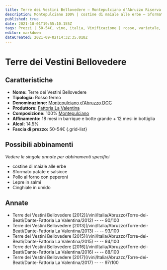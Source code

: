 ```yaml
---
title: Terre dei Vestini Bellovedere – Montepulciano d'Abruzzo Riserva DOC – Fattoria La Valentina – Abruzzo (IT) – 50-54€ – 3★-5★
description: Montepulciano 100% | costine di maiale alle erbe – Sformato patate e salsicce – Pollo al forno con peperoni – Lepre in salmì – Cinghiale in umido
published: true
date: 2021-10-01T19:55:10.155Z
tags: Prezzi | 50-54€, vino, italia, Vinificazione | rosso, varietale, Vitigni | Montepulciano, Regione vino | Abruzzo, fermo, Valutazioni | 5 stelle, costine di maiale alle erbe, Sformato patate e salsicce, Pollo al forno con peperoni, Lepre in salmì, Cinghiale in umido
editor: markdown
dateCreated: 2021-09-02T14:32:35.010Z
---
```


# Terre dei Vestini Bellovedere

## Caratteristiche
- **Nome:** Terre dei Vestini Bellovedere
- **Tipologia:** Rosso fermo
- **Denominazione:** [Montepulciano d'Abruzzo DOC](/denominazioni/Italia/Abruzzo/DOC/Montepulciano-d-Abruzzo) 
- **Produttore:** [Fattoria La Valentina](/produttori/Italia/Abruzzo/Fattoria-La-Valentina) 
- **Composizione:** 100% [Montepulciano](/vitigni/Italia/bacca-nera/montepulciano)
- **Affinamento:** 18 mesi in barrique e botte grande + 12 mesi in bottiglia
- **Alcol:** 14.5%
- **Fascia di prezzo:** 50-54€
{.grid-list}



## Possibili abbinamenti
*Vedere le singole annate per abbinamenti specifici*

- costine di maiale alle erbe
- Sformato patate e salsicce
- Pollo al forno con peperoni
- Lepre in salmì
- Cinghiale in umido

## Annate
- Terre dei Vestini Bellovedere [2012](/vini/Italia/Abruzzo/Torre-dei-Beati/Dante-Fattoria La Valentina/2012) -- <span class="star-4"></span> -- 90/100
- Terre dei Vestini Bellovedere [2013](/vini/Italia/Abruzzo/Torre-dei-Beati/Dante-Fattoria La Valentina/2013) -- <span class="star-5"></span> -- 93/100
- Terre dei Vestini Bellovedere [2015](/vini/Italia/Abruzzo/Torre-dei-Beati/Dante-Fattoria La Valentina/2015) -- <span class="star-5"></span> -- 94/100
- Terre dei Vestini Bellovedere [2016](/vini/Italia/Abruzzo/Torre-dei-Beati/Dante-Fattoria La Valentina/2016) -- <span class="star-3"></span> -- 88/100
- Terre dei Vestini Bellovedere [2017](/vini/Italia/Abruzzo/Torre-dei-Beati/Dante-Fattoria La Valentina/2017) -- <span class="star-5"></span> -- 97/100




